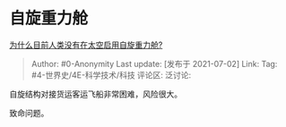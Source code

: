 # 自旋重力舱
[为什么目前人类没有在太空启用自旋重力舱?](https://www.zhihu.com/question/393984351/answer/1973552488)

> Author: #0-Anonymity
> Last update: [发布于 2021-07-02]
> Link:
> Tag: #4-世界史/4E-科学技术/科技
> 评论区:
> 泛讨论:

自旋结构对接货运客运飞船非常困难，风险很大。

致命问题。

